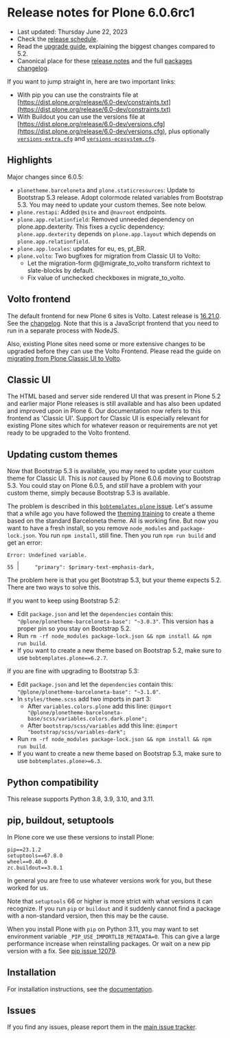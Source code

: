 # Release notes for Plone 6.0.6rc1

* Last updated: Thursday June 22, 2023
* Check the [release schedule](https://plone.org/download/release-schedule).
* Read the [upgrade guide](https://6.docs.plone.org/upgrade/index.html), explaining the biggest changes compared to 5.2.
* Canonical place for these [release notes](https://dist.plone.org/release/6.0-dev/RELEASE-NOTES.md) and the full [packages changelog](https://dist.plone.org/release/6.0-dev/changelog.txt).

If you want to jump straight in, here are two important links:

* With pip you can use the constraints file at [https://dist.plone.org/release/6.0-dev/constraints.txt](https://dist.plone.org/release/6.0-dev/constraints.txt)
* With Buildout you can use the versions file at [https://dist.plone.org/release/6.0-dev/versions.cfg](https://dist.plone.org/release/6.0-dev/versions.cfg), plus optionally [`versions-extra.cfg`](https://dist.plone.org/release/6.0-dev/versions-extra.cfg) and [`versions-ecosystem.cfg`](https://dist.plone.org/release/6.0-dev/versions-ecosystem.cfg).


## Highlights

Major changes since 6.0.5:

* `plonetheme.barceloneta` and `plone.staticresources`: Update to Bootstrap 5.3 release.  Adopt colormode related variables from Bootstrap 5.3.
   You may need to update your custom themes.  See note below.
* `plone.restapi`: Added `@site` and `@navroot` endpoints.
* `plone.app.relationfield`: Removed unneeded dependency on plone.app.dexterity.
   This fixes a cyclic dependency: `plone.app.dexterity` depends on `plone.app.layout` which depends on `plone.app.relationfield`.
* `plone.app.locales`: updates for eu, es, pt_BR.
* `plone.volto`: Two bugfixes for migration from Classic UI to Volto:
   * Let the migration-form @@migrate_to_volto transform richtext to slate-blocks by default.
   * Fix value of unchecked checkboxes in migrate_to_volto.


## Volto frontend

The default frontend for new Plone 6 sites is Volto. Latest release is [16.21.0](https://www.npmjs.com/package/@plone/volto/v/16.21.0).  See the [changelog](https://github.com/plone/volto/blob/16.21.0/CHANGELOG.md).
Note that this is a JavaScript frontend that you need to run in a separate process with NodeJS.

Also, existing Plone sites need some or more extensive changes to be upgraded before they can use the Volto Frontend. Please read the guide on [migrating from Plone Classic UI to Volto](https://6.docs.plone.org/backend/upgrading/version-specific-migration/migrate-to-volto.html).


## Classic UI

The HTML based and server side rendered UI that was present in Plone 5.2 and earlier major Plone releases is still available  and has also been updated and improved upon in Plone 6.  Our documentation now refers to this frontend as 'Classic UI'.  Support for Classic UI is especially relevant for existing Plone sites which for whatever reason or requirements are not yet ready to be upgraded to the Volto frontend.


## Updating custom themes

Now that Bootstrap 5.3 is available, you may need to update your custom theme for Classic UI.
This is *not* caused by Plone 6.0.6 moving to Bootstrap 5.3.
You could stay on Plone 6.0.5, and *still* have a problem with your custom theme, simply because Bootstrap 5.3 is available.

The problem is described in this [`bobtemplates.plone` issue](https://github.com/plone/plonetheme.barceloneta/issues/335).
Let's assume that a while ago you have followed the [theming training](https://training.plone.org/theming/preparation.html) to create a theme based on the standard Barceloneta theme.  All is working fine.
But now you want to have a fresh install, so you remove `node_modules` and `package-lock.json`.
You run `npm install`, still fine.
Then you run `npm run build` and get an error:

```
Error: Undefined variable.
   ╷
55 │     "primary": $primary-text-emphasis-dark,
```

The problem here is that you get Bootstrap 5.3, but your theme expects 5.2.
There are two ways to solve this.

If you want to keep using Bootstrap 5.2:

* Edit `package.json` and let the `dependencies` contain this: `"@plone/plonetheme-barceloneta-base": "~3.0.3"`.
  This version has a proper pin so you stay on Bootstrap 5.2.
* Run `rm -rf node_modules package-lock.json && npm install && npm run build`.
* If you want to create a new theme based on Bootstrap 5.2, make sure to use `bobtemplates.plone==6.2.7`.

If you are fine with upgrading to Bootstrap 5.3:

* Edit `package.json` and let the `dependencies` contain this: `"@plone/plonetheme-barceloneta-base": "~3.1.0"`.
* In `styles/theme.scss` add two imports in part 3:
  * After `variables.colors.plone` add this line: `@import "@plone/plonetheme-barceloneta-base/scss/variables.colors.dark.plone";`
  * After `bootstrap/scss/variables` add this line: `@import "bootstrap/scss/variables-dark";`
* Run `rm -rf node_modules package-lock.json && npm install && npm run build`.
* If you want to create a new theme based on Bootstrap 5.3, make sure to use `bobtemplates.plone>=6.3`.


## Python compatibility

This release supports Python 3.8, 3.9, 3.10, and 3.11.


## pip, buildout, setuptools

In Plone core we use these versions to install Plone:

```
pip==23.1.2
setuptools==67.8.0
wheel==0.40.0
zc.buildout==3.0.1
```

In general you are free to use whatever versions work for you, but these worked for us.

Note that `setuptools` 66 or higher is more strict with what versions it can recognize.  If you run `pip` or `buildout` and it suddenly cannot find a package with a non-standard version, then this may be the cause.

When you install Plone with `pip` on Python 3.11, you may want to set environment variable `_PIP_USE_IMPORTLIB_METADATA=0`.
This can give a large performance increase when reinstalling packages.
Or wait on a new pip version with a fix.
See [pip issue 12079](https://github.com/pypa/pip/issues/12079).


## Installation

For installation instructions, see the [documentation](https://6.docs.plone.org/install/index.html).


## Issues

If you find any issues, please report them in the [main issue tracker](https://github.com/plone/Products.CMFPlone/issues).
